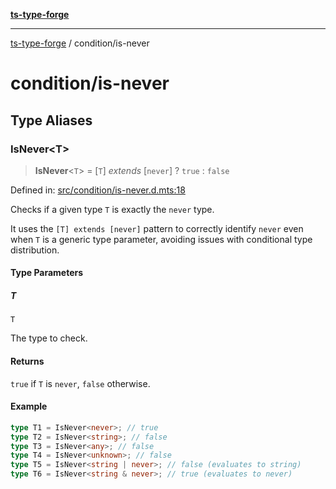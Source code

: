 [**ts-type-forge**](../README.md)

---

[ts-type-forge](../README.md) / condition/is-never

# condition/is-never

## Type Aliases

### IsNever\<T\>

> **IsNever**\<`T`\> = \[`T`\] _extends_ \[`never`\] ? `true` : `false`

Defined in: [src/condition/is-never.d.mts:18](https://github.com/noshiro-pf/ts-type-forge/blob/main/src/condition/is-never.d.mts#L18)

Checks if a given type `T` is exactly the `never` type.

It uses the `[T] extends [never]` pattern to correctly identify `never` even when `T`
is a generic type parameter, avoiding issues with conditional type distribution.

#### Type Parameters

##### T

`T`

The type to check.

#### Returns

`true` if `T` is `never`, `false` otherwise.

#### Example

```ts
type T1 = IsNever<never>; // true
type T2 = IsNever<string>; // false
type T3 = IsNever<any>; // false
type T4 = IsNever<unknown>; // false
type T5 = IsNever<string | never>; // false (evaluates to string)
type T6 = IsNever<string & never>; // true (evaluates to never)
```
